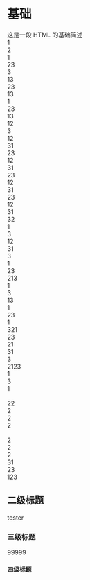 # 基础
这是一段 HTML 的基础简述
<br/>1
<br/>2
<br/>1
<br/>23
<br/>3
<br/>13
<br/>23
<br/>13
<br/>1
<br/>23
<br/>13
<br/>12
<br/>3
<br/>12
<br/>31
<br/>23
<br/>12
<br/>31
<br/>23
<br/>12
<br/>31
<br/>23
<br/>12
<br/>31
<br/>32
<br/>1
<br/>3
<br/>12
<br/>31
<br/>3
<br/>1
<br/>23
<br/>213
<br/>1
<br/>3
<br/>13
<br/>1
<br/>23
<br/>1
<br/>321
<br/>23
<br/>21
<br/>31
<br/>3
<br/>2123
<br/>1
<br/>3
<br/>1
<br/>
<br/>22
<br/>2
<br/>2
<br/>2
<br/>
<br/>2
<br/>2
<br/>2
<br/>31
<br/>23
<br/>123


## 二级标题
tester

### 三级标题
99999

#### 四级标题
